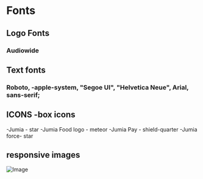 # Fonts

## Logo Fonts

### Audiowide

## Text fonts

### Roboto, -apple-system, "Segoe UI", "Helvetica Neue", Arial, sans-serif;

## ICONS -box icons

-Jumia - star
-Jumia Food logo - meteor
-Jumia Pay - shield-quarter
-Jumia force- star

## responsive images

<picture>
<source
              media="(max-width: 768px)"
              srcset="./assets/top_banner_sm.gif"
            />
<source
              media="(min-width: 769px)"
              srcset="./assets/top_banner.gif"
            />
<img src="./assets/top_banner.gif" alt="Image" />
</picture>
